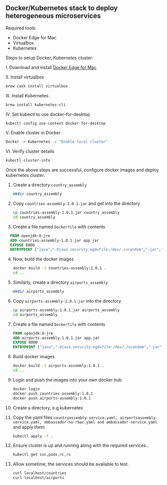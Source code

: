 
## Docker/Kubernetes stack to deploy heterogeneous microservices ##

Required tools:
* Docker Edge for Mac
* Virtualbox
* Kubernetes

Steps to setup Docker, Kubernetes cluster:

I. Download and install [Docker Edge for Mac](https://docs.docker.com/docker-for-mac/edge-release-notes/)
  
II. Install virtualbox

 ```bash
 brew cask install virtualbox
 ```
 
III. Install Kubernetes

  ```bash
  brew install kubernetes-cli
  ```
  
IV. Set kubectl to use docker-for-desktop

  ```bash
  kubectl config use-context docker-for-desktop
  ```
  
V. Enable cluster in Docker

   ```bash
   Docker -> Kubernetes -> "Enable local cluster"
   ```
   
VI. Verify cluster details

 ```bash
 kubectl cluster-info
 ```
 
Once the above steps are successful, configure docker images and deploy kubernetes cluster.

1) Create a directory `country_assembly`
    ```bash
    mkdir country_assembly
    ```
2) Copy `countries-assembly-1.0.1.jar`  and get into the directory

    ```bash
    cp countries-assembly-1.0.1.jar country_assembly
    cd country_assembly
    ```
3) Create a file named `Dockerfile` with contents

  ```dockerfile
    FROM openjdk:8-jre
    ADD countries-assembly-1.0.1.jar app.jar
    EXPOSE 8000
    ENTRYPOINT ["java","-Djava.security.egd=file:/dev/./urandom","-jar","/app.jar"]
  ```
    
4) Now, build the docker images

     ```bash
     docker build -t countries-assembly:1.0.1 .
     cd ..
     ```
     
5) Similarly, create a directory `airports_assembly`

     ```bash
     mkdir airports_assembly
     ```
6) Copy `airports-assembly-1.0.1.jar` into the directory 

     ```bash
     cp airports-assembly-1.0.1.jar airports_assembly
     cd airports_assembly
     ```
7) Create a file named `Dockerfile` with contents
    ```dockerfile
    FROM openjdk:8-jre
    ADD airports-assembly-1.0.1.jar app.jar
    EXPOSE 8000
    ENTRYPOINT ["java","-Djava.security.egd=file:/dev/./urandom","-jar","/app.jar"]
    ```
    
8) Build docker images
    ```bash
    docker build -t airports-assembly:1.0.1 .
    cd ..
    ```
9) Login and push the images into your own docker hub
     ```bash
     docker login
     docker push countries-assembly:1.0.1
     docker push airports-assembly:1.0.1
     ```
10) Create a directory, e.g kubernetes

11) Copy the yaml files `countryassembly-service.yaml, airportsassembly-service.yaml, ambassador-no-rbac.yaml and ambassador-service.yaml` and apply them

     ```bash
     kubectl apply -f .
     ```
     
12) Ensure cluster is up and running along with the required services..
    ```bash
    kubectl get svc,pods,rc,rs
    ```

13) Allow sometime, the services should be available to test.

     ```bash
     curl localhost/countries
     curl localhost/airports
     ```
